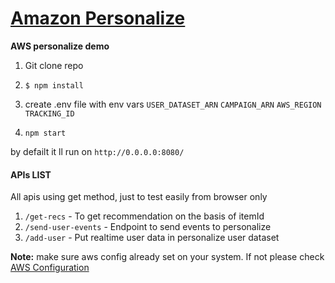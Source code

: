 
 [Amazon Personalize](https://aws.amazon.com/personalize/)
=============



**AWS personalize demo**

1. Git clone repo

2. `$ npm install`
3. create .env file with env vars
`USER_DATASET_ARN`
`CAMPAIGN_ARN`
`AWS_REGION`
`TRACKING_ID`

4. `npm start`

by defailt it ll run on `http://0.0.0.0:8080/`

#### APIs LIST
All apis using get method, just to test easily from browser only

1. `/get-recs` -  To get recommendation on the basis of itemId
2. `/send-user-events` - Endpoint to send events to personalize 
3. `/add-user` - Put realtime user data in personalize user dataset

**Note:** make sure aws config already set on your system. If not please check [AWS Configuration](https://docs.aws.amazon.com/cli/latest/userguide/cli-configure-files.html "AWS Configuration") 